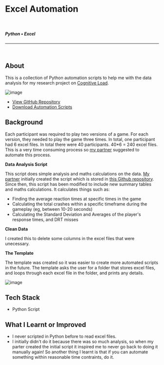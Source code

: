 <!--- ----------------- -->
# Excel Automation 
<br>

##### Python • Excel
<hr>
<br>
<div class="article">
<!--- ----------------- -->

## **About**

<div class="pb-3"></div>

This is a collection of Python automation scripts to help me with the data analysis for my research project on 
<a class="cyanLink" href="/portfolio/streetRacingGame">Cognitive Load</a>.

<!-- ----------- Image ----------- --> 
<div class="image-container">
	<img src="./assets/portfolio/images/excelAutomation/header.png" loading="lazy" alt="image" class="image-50">
</div>
<!-- ----------------------------- -->

<div class="pb-3"></div>

* <a class="cyanLink" href="https://github.com/vondreii/excel-python-automation">View GitHub Repository</a>
* <a class="cyanLink" href="./assets/portfolio/downloads/python-automation.zip">Download Automation Scripts</a>
  
<div class="pb-3"></div>

## **Background**

Each participant was required to play two versions of a game. For each version, they needed to play the game three times. In total, one participant had 6 excel files. In total there were 40 participants. 40*6 = 240 excel files. This is a very time consuming process so <a class="cyanLink" href="https://www.sorakhan.com/">my partner</a> suggested to automate this process.

**Data Analysis Script**

This script does simple analysis and maths calculations on the data. <a class="cyanLink" href="https://www.sorakhan.com/">My partner</a> initially created the script which is stored in <a class="cyanLink" href="https://github.com/sorakhan/data-analysis-script"> this Github repository</a>. Since then, this script has been modified to include new summary tables and maths calculations. It calculates things such as:

* Finding the average reaction times at specific times in the game
* Calculating the total crashes within a specific timeframe during the gameplay (eg, between 10-20 seconds)
* Calculating the Standard Deviation and Averages of the player's response times, and DRT misses

**Clean Data**

I created this to delete some columns in the excel files that were unecessary. 

**The Template**

The template was created so it was easier to create more automated scripts in the future. The template asks the user for a folder that stores excel files, and loops through each excel file in the folder, and prints any details. 

<!-- ----------- Image ----------- --> 
<div class="image-container">
	<img src="./assets/portfolio/images/excelAutomation/2.PNG" loading="lazy" alt="image" class="image-75">
</div>
<!-- ----------------------------- -->

<div class="pb-3"></div>

## **Tech Stack**

<div class="pb-3"></div>

* Python Script

<div class="pb-3"></div>

## **What I Learnt or Improved**

<div class="pb-3"></div>

* I never scripted in Python before to read excel files. 
* I initially didn't do it because there was so much analysis, so when my parter created the initial script it inspired me to never go back to doing it manually again! So another thing I learnt is that if you can automate something within reasonable time contraints, do it.

<div class="pb-3"></div>

<!--- ----------------- -->
</div>